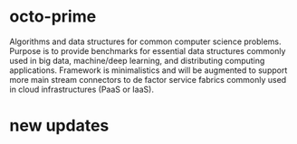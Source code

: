# octo-prime
Algorithms and data structures for common computer science problems. Purpose is to provide benchmarks for essential data structures commonly used in big data, machine/deep learning, and distributing computing applications.  Framework is minimalistics and will be augmented to support more main stream connectors to de factor service fabrics commonly used in cloud infrastructures (PaaS or IaaS).

# new updates